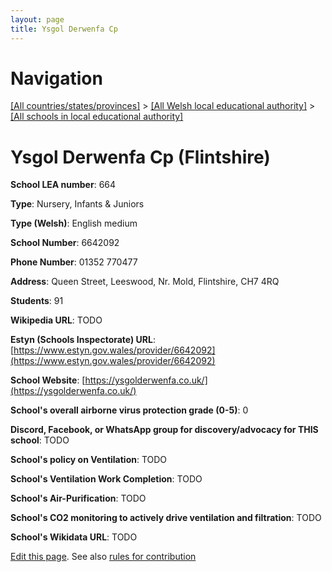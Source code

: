 ```yaml
---
layout: page
title: Ysgol Derwenfa Cp
---
```

# Navigation

[[All countries/states/provinces]](../../..) > [[All Welsh local educational authority]](../..) > [[All schools in local educational authority]](..)

# Ysgol Derwenfa Cp (Flintshire)

**School LEA number**: 664

**Type**: Nursery, Infants & Juniors

**Type (Welsh)**: English medium

**School Number**: 6642092

**Phone Number**: 01352 770477

**Address**: Queen Street, Leeswood, Nr. Mold, Flintshire, CH7 4RQ

**Students**: 91

**Wikipedia URL**: TODO

**Estyn (Schools Inspectorate) URL**: [https://www.estyn.gov.wales/provider/6642092](https://www.estyn.gov.wales/provider/6642092)

**School Website**: [https://ysgolderwenfa.co.uk/](https://ysgolderwenfa.co.uk/)

**School's overall airborne virus protection grade (0-5)**: 0

**Discord, Facebook, or WhatsApp group for discovery/advocacy for THIS school**: TODO

**School's policy on Ventilation**: TODO

**School's Ventilation Work Completion**: TODO

**School's Air-Purification**: TODO

**School's CO2 monitoring to actively drive ventilation and filtration**: TODO

**School's Wikidata URL**: TODO




[Edit this page](https://github.com/ventilate-schools/Wales/edit/prif/./Flintshire/Ysgol_Derwenfa_Cp.md). See also [rules for contribution](../../../contribution-rules/)